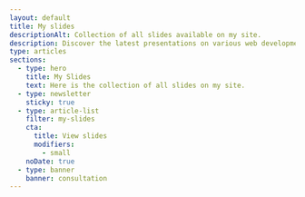 ```yaml
---
layout: default
title: My slides
descriptionAlt: Collection of all slides available on my site.
description: Discover the latest presentations on various web development topics and explore the latest ideas and best practices in the field.
type: articles
sections:
  - type: hero
    title: My Slides
    text: Here is the collection of all slides on my site.
  - type: newsletter
    sticky: true
  - type: article-list
    filter: my-slides
    cta:
      title: View slides
      modifiers:
        - small
    noDate: true
  - type: banner
    banner: consultation
---
```


